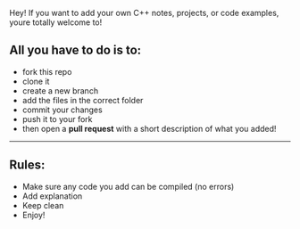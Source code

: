 Hey! If you want to add your own C++ notes, projects, or code examples, youre totally welcome to!  

All you have to do is to:
---
* fork this repo
* clone it
* create a new branch
* add the files in the correct folder
* commit your changes
* push it to your fork
* then open a **pull request** with a short description of what you added!

---

Rules:
---

* Make sure any code you add can be compiled (no errors)
* Add explanation
* Keep clean
* Enjoy!

